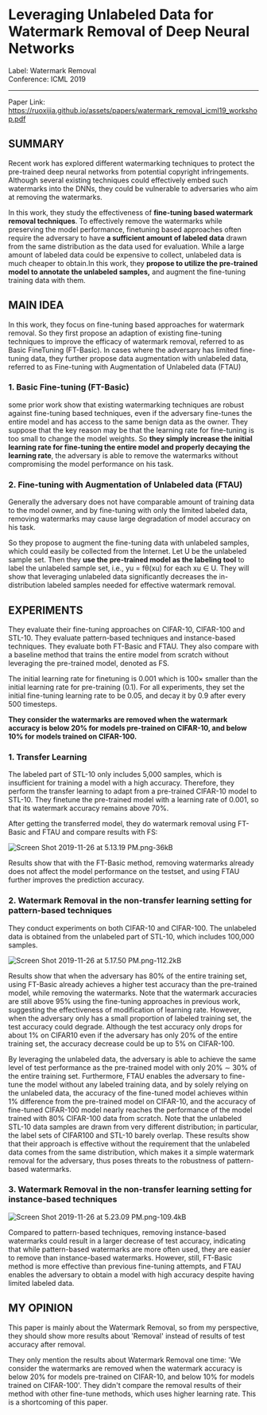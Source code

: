﻿# Leveraging Unlabeled Data for Watermark Removal of Deep Neural Networks

Label: Watermark Removal  
Conference: ICML 2019

---
Paper Link: https://ruoxijia.github.io/assets/papers/watermark_removal_icml19_workshop.pdf

## SUMMARY  
Recent work has explored different watermarking techniques to protect the pre-trained deep neural networks from potential copyright infringements. Although several existing techniques could effectively embed such watermarks into the DNNs, they could be vulnerable to adversaries who aim at removing the watermarks.  

In this work, they study the effectiveness of **fine-tuning based watermark removal techniques**. To effectively remove the watermarks while preserving the model performance, finetuning based approaches often require the adversary to have **a sufficient amount of labeled data** drawn from the same distribution as the data used for evaluation. While a large amount of labeled data could be expensive to collect, unlabeled data is much cheaper to obtain.In this work, they **propose to utilize the pre-trained model to annotate the unlabeled samples,** and augment the fine-tuning training data with them.  

## MAIN IDEA  
In this work, they focus on fine-tuning based approaches for watermark removal. So they first propose an adaption of existing fine-tuning techniques to improve the efficacy of watermark removal, referred to as Basic FineTuning (FT-Basic). In cases where the adversary has limited fine-tuning data, they further propose data augmentation with unlabeled data, referred to as Fine-tuning with Augmentation of Unlabeled data (FTAU)  

### 1. Basic Fine-tuning (FT-Basic)  
some prior work show that existing watermarking techniques are robust against fine-tuning based techniques, even if the adversary fine-tunes the entire model and has access to the same benign data as the owner. They suppose that the key reason may be that the learning rate for fine-tuning is too small to change the model weights. So **they simply increase the initial learning rate for fine-tuning the entire model and properly decaying the learning rate**, the adversary is able to remove the watermarks without compromising the model performance on his task.   

### 2. Fine-tuning with Augmentation of Unlabeled data (FTAU)
Generally the adversary does not have comparable amount of training data to the model owner, and by fine-tuning with only the limited labeled data, removing watermarks may cause large degradation of model accuracy on his task.  

So they propose to augment the fine-tuning data with unlabeled samples, which could easily be collected from the Internet. Let U be the unlabeled sample set. Then they **use the pre-trained model as the labeling tool** to label the unlabeled sample set, i.e., yu = fθ(xu) for each xu ∈ U. They will show that leveraging unlabeled data significantly decreases the in-distribution labeled samples needed for effective watermark removal.  

## EXPERIMENTS  
They evaluate their fine-tuning approaches on CIFAR-10, CIFAR-100 and STL-10. They evaluate pattern-based techniques and instance-based techniques. They evaluate both FT-Basic and FTAU. They also compare with a baseline method that trains the entire model from scratch without leveraging the pre-trained model, denoted as FS.  

The initial learning rate for finetuning is 0.001 which is 100× smaller than the initial learning rate for pre-training (0.1). For all experiments, they set the initial fine-tuning learning rate to be 0.05, and decay it by 0.9 after every 500 timesteps.   

**They consider the watermarks are removed when the watermark accuracy is below 20% for models pre-trained on CIFAR-10, and below 10% for models trained on CIFAR-100.**  

### 1. Transfer Learning  
The labeled part of STL-10 only includes 5,000 samples, which is insufficient for training a model with a high accuracy. Therefore, they perform the transfer learning to adapt from a pre-trained CIFAR-10 model to STL-10. They finetune the pre-trained model with a learning rate of 0.001, so that its watermark accuracy remains above 70%. 

After getting the transferred model, they do watermark removal using FT-Basic and FTAU and compare results with FS:  

![Screen Shot 2019-11-26 at 5.13.19 PM.png-36kB][1]

Results show that with the FT-Basic method, removing watermarks already does not affect the model performance on the testset, and using FTAU further improves the prediction accuracy.

### 2. Watermark Removal in the non-transfer learning setting for pattern-based techniques

They conduct experiments on both CIFAR-10 and CIFAR-100. The unlabeled data is obtained from the unlabeled part of STL-10, which includes 100,000 samples. 

![Screen Shot 2019-11-26 at 5.17.50 PM.png-112.2kB][2]

Results show that when the adversary has 80% of the entire training set, using FT-Basic already achieves a higher test accuracy than the pre-trained model, while removing the watermarks. Note that the watermark accuracies are still above 95% using the fine-tuning approaches in previous work, suggesting the effectiveness of modification of learning rate. However, when the adversary only has a small proportion of labeled training set, the test accuracy could degrade. Although the test accuracy only drops for about 1% on CIFAR10 even if the adversary has only 20% of the entire training set, the accuracy decrease could be up to 5% on CIFAR-100.

By leveraging the unlabeled data, the adversary is able to achieve the same level of test performance as the pre-trained model with only 20% ∼ 30% of the entire training set. Furthermore, FTAU enables the adversary to fine-tune the model without any labeled training data, and by solely relying on the unlabeled data, the accuracy of the fine-tuned model achieves within 1% difference from the pre-trained model on CIFAR-10, and the accuracy of fine-tuned CIFAR-100 model nearly reaches the performance of the model trained with 80% CIFAR-100 data from scratch. Note that the unlabeled STL-10 data samples are drawn from very different distribution; in particular, the label sets of CIFAR100 and STL-10 barely overlap. These results show that their approach is effective without the requirement that the unlabeled data comes from the same distribution, which makes it a simple watermark removal for the adversary, thus poses threats to the robustness of pattern-based watermarks.

### 3. Watermark Removal in the non-transfer learning setting for instance-based techniques

![Screen Shot 2019-11-26 at 5.23.09 PM.png-109.4kB][3]

Compared to pattern-based techniques, removing instance-based watermarks could result in a larger decrease of test accuracy, indicating that while pattern-based watermarks are more often used, they are easier to remove than instance-based watermarks. However, still, FT-Basic method is more effective than previous fine-tuning attempts, and FTAU enables the adversary to obtain a model with high accuracy despite having limited labeled data.

## MY OPINION  

This paper is mainly about the Watermark Removal, so from my perspective, they should show more results about 'Removal' instead of results of test accuracy after removal. 

They only mention the results about Watermark Removal one time: 'We consider the watermarks are removed when the watermark accuracy is below 20% for models pre-trained on CIFAR-10, and below 10% for models trained on CIFAR-100'. They didn't compare the removal results of their method with other fine-tune methods, which uses higher learning rate. This is a shortcoming of this paper. 

  [1]: http://static.zybuluo.com/Shenao/bq1rf7jqct8om34pwxwga07g/Screen%20Shot%202019-11-26%20at%205.13.19%20PM.png
  [2]: http://static.zybuluo.com/Shenao/jygu2lmprh9g0dxu7i0cfgia/Screen%20Shot%202019-11-26%20at%205.17.50%20PM.png
  [3]: http://static.zybuluo.com/Shenao/gy3ohk6q7enu6lax4c9x8ou1/Screen%20Shot%202019-11-26%20at%205.23.09%20PM.png